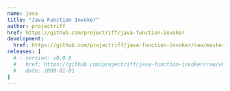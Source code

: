 ```yaml
---
name: java
title: "Java Function Invoker"
author: projectriff
href: https://github.com/projectriff/java-function-invoker
development:
  href: https://github.com/projectriff/java-function-invoker/raw/master/java-invoker.yaml
releases: [
  # - version: v0.0.6
  #   href: https://github.com/projectriff/java-function-invoker/raw/v0.0.6/java-invoker.yaml
  #   date: 2000-01-01
]
---
```


<!-- TODO write something meaningful -->
